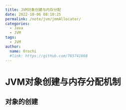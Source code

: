 ```yaml
---
title: JVM对象创建与内存分配
date: 2022-10-06 08:10:25
permalink: /note/jvm/jmmAllocator/
categories:
  - Java
  - JVM
tags:
  - JVM
author: 
  name: Orochi
  #link: https://github.com/765741668
---
```

# JVM对象创建与内存分配机制

## 对象的创建